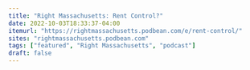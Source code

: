 ```yaml
---
title: "Right Massachusetts: Rent Control?"
date: 2022-10-03T18:33:37-04:00
itemurl: "https://rightmassachusetts.podbean.com/e/rent-control/"
sites: "rightmassachusetts.podbean.com"
tags: ["featured", "Right Massachusetts", "podcast"]
draft: false
---
```


